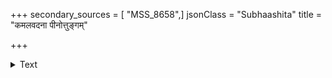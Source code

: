 +++
secondary_sources = [ "MSS_8658",]
jsonClass = "Subhaashita"
title = "कमलवदना पीनोत्तुङ्गम्"

+++

<details><summary>Text</summary>

कमलवदना पीनोत्तुङ्गं घटाकृति विभ्रती स्तनयुगमियं तन्वी श्यामा विशालदृगञ्चला।  
विशददशना मध्यक्षामा वृथेति जनाः श्रमं विदधति मुधा रागादुच्चैरनीदृशवर्णने॥
</details>
